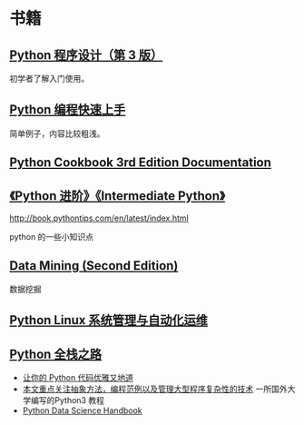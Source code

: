 # 书籍

## [Python 程序设计（第 3 版）](https://book.douban.com/subject/27662927/)

初学者了解入门使用。

## [Python 编程快速上手](https://book.douban.com/subject/26836700/)

简单例子，内容比较粗浅。

## [Python Cookbook 3rd Edition Documentation](https://python3-cookbook.readthedocs.io/zh_CN/latest/)

## [《Python 进阶》《Intermediate Python》](https://github.com/eastlakeside/interpy-zh?hmsr=toutiao.io&utm_medium=toutiao.io&utm_source=toutiao.io)

<http://book.pythontips.com/en/latest/index.html>

python 的一些小知识点

## [Data Mining (Second Edition)](https://www-users.cs.umn.edu/~kumar001/dmbook/index.php)

数据挖掘

## [Python Linux 系统管理与自动化运维](https://book.douban.com/subject/27149544/)

## [Python 全栈之路](https://blog.ansheng.me/article/python-full-stack-way/)

- [让你的 Python 代码优雅又地道](http://www.lightxue.com/transforming-code-into-beautiful-idiomatic-python)
- [本文重点关注抽象方法，编程范例以及管理大型程序复杂性的技术](https://composingprograms.com/) 一所国外大学编写的Python3 教程
- [Python Data Science Handbook](https://github.com/jakevdp/PythonDataScienceHandbook)
